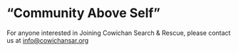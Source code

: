 # “Community Above Self”

For anyone interested in Joining Cowichan Search & Rescue, please contact us at info@cowichansar.org